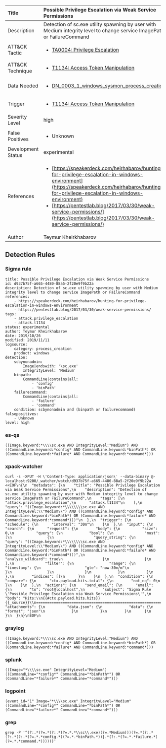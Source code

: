 | Title                | Possible Privilege Escalation via Weak Service Permissions                                                                                                                                                 |
|:---------------------|:------------------------------------------------------------------------------------------------------------------------------------------------------------|
| Description          | Detection of sc.exe utility spawning by user with Medium integrity level to change service ImagePath or FailureCommand                                                                                                                                           |
| ATT&amp;CK Tactic    |  <ul><li>[TA0004: Privilege Escalation](https://attack.mitre.org/tactics/TA0004)</li></ul>  |
| ATT&amp;CK Technique | <ul><li>[T1134: Access Token Manipulation](https://attack.mitre.org/techniques/T1134)</li></ul>  |
| Data Needed          | <ul><li>[DN_0003_1_windows_sysmon_process_creation](../Data_Needed/DN_0003_1_windows_sysmon_process_creation.md)</li></ul>  |
| Trigger              | <ul><li>[T1134: Access Token Manipulation](../Triggers/T1134.md)</li></ul>  |
| Severity Level       | high |
| False Positives      | <ul><li>Unknown</li></ul>  |
| Development Status   | experimental |
| References           | <ul><li>[https://speakerdeck.com/heirhabarov/hunting-for-privilege-escalation-in-windows-environment](https://speakerdeck.com/heirhabarov/hunting-for-privilege-escalation-in-windows-environment)</li><li>[https://pentestlab.blog/2017/03/30/weak-service-permissions/](https://pentestlab.blog/2017/03/30/weak-service-permissions/)</li></ul>  |
| Author               | Teymur Kheirkhabarov |


## Detection Rules

### Sigma rule

```
title: Possible Privilege Escalation via Weak Service Permissions
id: d937b75f-a665-4480-88a5-2f20e9f9b22a
description: Detection of sc.exe utility spawning by user with Medium integrity level to change service ImagePath or FailureCommand
references:
    - https://speakerdeck.com/heirhabarov/hunting-for-privilege-escalation-in-windows-environment
    - https://pentestlab.blog/2017/03/30/weak-service-permissions/
tags:
    - attack.privilege_escalation
    - attack.t1134
status: experimental
author: Teymur Kheirkhabarov
date: 2019/10/26
modified: 2019/11/11
logsource:
    category: process_creation
    product: windows
detection:
    scbynonadmin:
        Image|endswith: '\sc.exe'
        IntegrityLevel: 'Medium'
    binpath:
        CommandLine|contains|all:
            - 'config'
            - 'binPath'
    failurecommand:
        CommandLine|contains|all: 
            - 'failure'
            - 'command'
    condition: scbynonadmin and (binpath or failurecommand)
falsepositives:
    - Unknown
level: high

```





### es-qs
    
```
((Image.keyword:*\\\\sc.exe AND IntegrityLevel:"Medium") AND ((CommandLine.keyword:*config* AND CommandLine.keyword:*binPath*) OR (CommandLine.keyword:*failure* AND CommandLine.keyword:*command*)))
```


### xpack-watcher
    
```
curl -s -XPUT -H \'Content-Type: application/json\' --data-binary @- localhost:9200/_watcher/watch/d937b75f-a665-4480-88a5-2f20e9f9b22a <<EOF\n{\n  "metadata": {\n    "title": "Possible Privilege Escalation via Weak Service Permissions",\n    "description": "Detection of sc.exe utility spawning by user with Medium integrity level to change service ImagePath or FailureCommand",\n    "tags": [\n      "attack.privilege_escalation",\n      "attack.t1134"\n    ],\n    "query": "((Image.keyword:*\\\\\\\\sc.exe AND IntegrityLevel:\\"Medium\\") AND ((CommandLine.keyword:*config* AND CommandLine.keyword:*binPath*) OR (CommandLine.keyword:*failure* AND CommandLine.keyword:*command*)))"\n  },\n  "trigger": {\n    "schedule": {\n      "interval": "30m"\n    }\n  },\n  "input": {\n    "search": {\n      "request": {\n        "body": {\n          "size": 0,\n          "query": {\n            "bool": {\n              "must": [\n                {\n                  "query_string": {\n                    "query": "((Image.keyword:*\\\\\\\\sc.exe AND IntegrityLevel:\\"Medium\\") AND ((CommandLine.keyword:*config* AND CommandLine.keyword:*binPath*) OR (CommandLine.keyword:*failure* AND CommandLine.keyword:*command*)))",\n                    "analyze_wildcard": true\n                  }\n                }\n              ],\n              "filter": {\n                "range": {\n                  "timestamp": {\n                    "gte": "now-30m/m"\n                  }\n                }\n              }\n            }\n          }\n        },\n        "indices": []\n      }\n    }\n  },\n  "condition": {\n    "compare": {\n      "ctx.payload.hits.total": {\n        "not_eq": 0\n      }\n    }\n  },\n  "actions": {\n    "send_email": {\n      "email": {\n        "to": "root@localhost",\n        "subject": "Sigma Rule \'Possible Privilege Escalation via Weak Service Permissions\'",\n        "body": "Hits:\\n{{#ctx.payload.hits.hits}}{{_source}}\\n================================================================================\\n{{/ctx.payload.hits.hits}}",\n        "attachments": {\n          "data.json": {\n            "data": {\n              "format": "json"\n            }\n          }\n        }\n      }\n    }\n  }\n}\nEOF\n
```


### graylog
    
```
((Image.keyword:*\\\\sc.exe AND IntegrityLevel:"Medium") AND ((CommandLine.keyword:*config* AND CommandLine.keyword:*binPath*) OR (CommandLine.keyword:*failure* AND CommandLine.keyword:*command*)))
```


### splunk
    
```
((Image="*\\\\sc.exe" IntegrityLevel="Medium") ((CommandLine="*config*" CommandLine="*binPath*") OR (CommandLine="*failure*" CommandLine="*command*")))
```


### logpoint
    
```
(event_id="1" Image="*\\\\sc.exe" IntegrityLevel="Medium" ((CommandLine="*config*" CommandLine="*binPath*") OR (CommandLine="*failure*" CommandLine="*command*")))
```


### grep
    
```
grep -P '^(?:.*(?=.*(?:.*(?=.*.*\\sc\\.exe)(?=.*Medium)))(?=.*(?:.*(?:.*(?:.*(?=.*.*config.*)(?=.*.*binPath.*))|.*(?:.*(?=.*.*failure.*)(?=.*.*command.*))))))'
```



